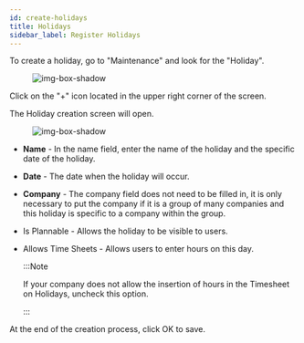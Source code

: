 ```yaml
---
id: create-holidays  
title: Holidays
sidebar_label: Register Holidays
---
```


To create a holiday, go to "Maintenance" and look for the "Holiday".

<figure>

![img-box-shadow](/img/Holiday.1.png)
<figcaption></figcaption>
</figure>


Click on the "+" icon located in the upper right corner of the screen.

The Holiday creation screen will open.

<figure>

![img-box-shadow](/img/Holiday.png)
<figcaption></figcaption>
</figure>


- **Name** - In the name field, enter the name of the holiday and the specific date of the holiday. 
- **Date** - The date when the holiday will occur.
- **Company** - The company field does not need to be filled in, it is only necessary to put the company if it is a group of many companies and this holiday is specific to a company within the group.
- Is Plannable - Allows the holiday to be visible to users.
- Allows Time Sheets - Allows users to enter hours on this day.

  :::Note
  
    If your company does not allow the insertion of hours in the Timesheet on Holidays, uncheck this option.
   
  :::
  
At the end of the creation process, click OK to save.
